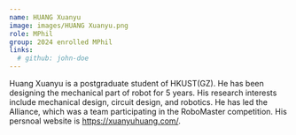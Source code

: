```yaml
---
name: HUANG Xuanyu
image: images/HUANG Xuanyu.png
role: MPhil
group: 2024 enrolled MPhil
links:
  # github: john-doe
---
```


Huang Xuanyu is a postgraduate student of HKUST(GZ). He has been designing the mechanical part of robot for 5 years. His research interests include mechanical design, circuit design, and robotics. He has led the Alliance, which was a team participating in the RoboMaster competition. His persnoal website is https://xuanyuhuang.com/.
